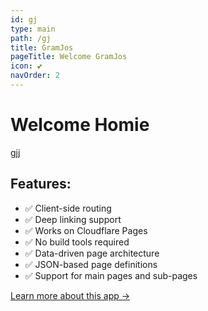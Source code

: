```yaml
---
id: gj
type: main
path: /gj
title: GramJos
pageTitle: Welcome GramJos
icon: 💕
navOrder: 2
---
```


# Welcome Homie

gjj

## Features:

- ✅ Client-side routing
- ✅ Deep linking support
- ✅ Works on Cloudflare Pages
- ✅ No build tools required
- ✅ Data-driven page architecture
- ✅ JSON-based page definitions
- ✅ Support for main pages and sub-pages

[Learn more about this app →](/gj)
